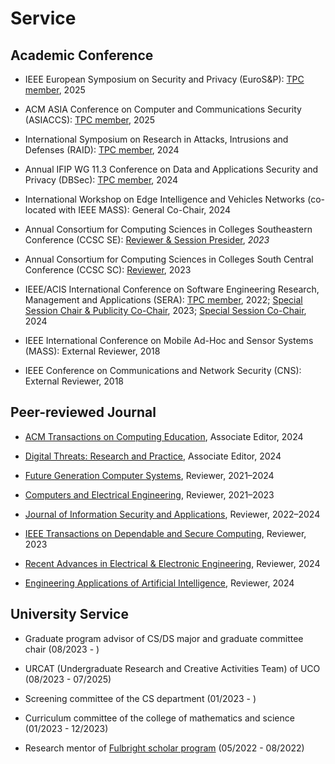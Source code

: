 # Service

##  <b> Academic Conference </b>

- IEEE European Symposium on Security and Privacy (EuroS&P): <a href="https://eurosp2025.ieee-security.org/">TPC member</a>, 2025

- ACM ASIA Conference on Computer and Communications Security (ASIACCS): <a href="https://asiaccs2025.hust.edu.vn/">TPC member</a>, 2025

- International Symposium on Research in Attacks, Intrusions and Defenses (RAID): <a href="https://raid2024.github.io/">TPC member</a>, 2024

- Annual IFIP WG 11.3 Conference on Data and Applications Security and Privacy (DBSec): <a href="https://dbsec2024.github.io/">TPC member</a>, 2024

- International Workshop on Edge Intelligence and Vehicles Networks (co-located with IEEE MASS): General Co-Chair, 2024

- Annual Consortium for Computing Sciences in Colleges Southeastern Conference (CCSC SE): <a href="http://www.ccscse.org/conference.php?year=37th">Reviewer & Session Presider</a>, *2023*

- Annual Consortium for Computing Sciences in Colleges South Central Conference (CCSC SC): <a href="https://www.ccsc.org/southcentral/">Reviewer</a>, 2023

-  IEEE/ACIS International Conference on Software Engineering Research, Management and Applications (SERA): <a href="http://acisinternational.org/conferences/sera-2022/">TPC member</a>, 2022; <a href="http://acisinternational.org/conferences/sera-2023/">Special Session Chair & Publicity Co-Chair</a>, 2023; <a href="http://acisinternational.org/conferences/sera-2024/">Special Session Co-Chair</a>, 2024

- IEEE International Conference on Mobile Ad-Hoc and Sensor Systems (MASS): External Reviewer, 2018

- IEEE Conference on Communications and Network Security (CNS): External Reviewer, 2018

##  <b> Peer-reviewed Journal </b>

- <a href="https://dl.acm.org/journal/toce">ACM Transactions on Computing Education</a>, Associate Editor, 2024

- <a href="https://dl.acm.org/journal/dtrap">Digital Threats: Research and Practice</a>, Associate Editor, 2024

- <a href="https://www.sciencedirect.com/journal/future-generation-computer-systems">Future Generation Computer Systems</a>, Reviewer, 2021–2024

- <a href="https://www.sciencedirect.com/journal/computers-and-electrical-engineering">Computers and Electrical Engineering</a>, Reviewer, 2021–2023

- <a href="https://www.sciencedirect.com/journal/journal-of-information-security-and-applications">Journal of Information Security and Applications</a>, Reviewer, 2022–2024

- <a href="https://www.computer.org/csdl/journal/tq">IEEE Transactions on Dependable and Secure Computing</a>, Reviewer, 2023

- <a href="https://benthamscience.com/journals/recent-advances-in-electrical-and-electronic-engineering">Recent Advances in Electrical & Electronic Engineering</a>, Reviewer, 2024

- <a href="https://www.sciencedirect.com/journal/engineering-applications-of-artificial-intelligence">Engineering Applications of Artificial Intelligence</a>, Reviewer, 2024


## <b> University Service </b>

- Graduate program advisor of CS/DS major and graduate committee chair (08/2023 - )

- URCAT (Undergraduate Research and Creative Activities Team) of UCO (08/2023 - 07/2025)

- Screening committee of the CS department (01/2023 - )

- Curriculum committee of the college of mathematics and science (01/2023 - 12/2023)

- Research mentor of <a href="https://fulbrightscholars.org/">Fulbright scholar program</a> (05/2022 - 08/2022)


